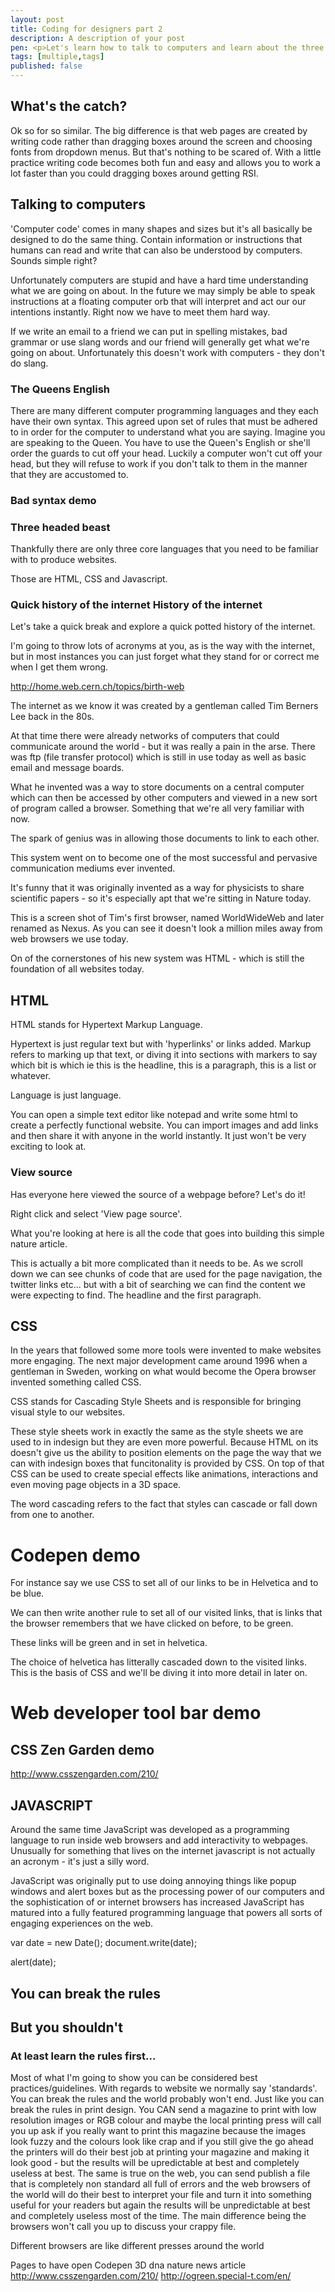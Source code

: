 ```yaml
---
layout: post
title: Coding for designers part 2
description: A description of your post
pen: <p>Let's learn how to talk to computers and learn about the three headed beast that runs the internet.</p>
tags: [multiple,tags]
published: false
---
```


## What's the catch?

Ok so for so similar. The big difference is that web pages are created by writing code rather than dragging boxes around the screen and choosing fonts from dropdown menus. But that's nothing to be scared of. With a little practice writing code becomes both fun and easy and allows you to work a lot faster than you could dragging boxes around getting RSI.

## Talking to computers

'Computer code' comes in many shapes and sizes but it's all basically be designed to do the same thing. Contain information or instructions that humans can read and write that can also be understood by computers. Sounds simple right?

Unfortunately computers are stupid and have a hard time understanding what we are going on about. In the future we may simply be able to speak instructions at a floating computer orb that will interpret and act our our intentions instantly. Right now we have to meet them hard way.

If we write an email to a friend we can put in spelling mistakes, bad grammar or use slang words and our friend will generally get what we're going on about. Unfortunately this doesn't work with computers - they don't do slang.

### The Queens English

There are many different computer programming languages and they each have their own syntax. This agreed upon set of rules that must be adhered to in order for the computer to understand what you are saying. Imagine you are speaking to the Queen. You have to use the Queen's English or she'll order the guards to cut off your head. Luckily a computer won't cut off your head, but they will refuse to work if you don't talk to them in the manner that they are accustomed to.

### Bad syntax demo

### Three headed beast

Thankfully there are only three core languages that you need to be familiar with to produce websites.

Those are HTML, CSS and Javascript.

### Quick history of the internet History of the internet

Let's take a quick break and explore a quick potted history of the internet.

I'm going to throw lots of acronyms at you, as is the way with the internet, but in most instances you can just forget what they stand for or correct me when I get them wrong.

http://home.web.cern.ch/topics/birth-web

The internet as we know it was created by a gentleman called Tim Berners Lee back in the 80s.

At that time there were already networks of computers that could communicate around the world - but it was really a pain in the arse. There was ftp (file transfer protocol) which is still in use today as well as basic email and message boards.

What he invented was a way to store documents on a central computer which can then be accessed by other computers and viewed in a new sort of program called a browser. Something that we're all very familiar with now.

The spark of genius was in allowing those documents to link to each other. 

This system went on to become one of the most successful and pervasive communication mediums ever invented. 

It's funny that it was originally invented as a way for physicists to share scientific papers - so it's especially apt that we're sitting in Nature today.

This is a screen shot of Tim's first browser, named WorldWideWeb and later renamed as Nexus. As you can see it doesn't look a million miles away from web browsers we use today.

On of the cornerstones of his new system was HTML - which is still the foundation of all websites today.

## HTML

HTML stands for Hypertext Markup Language.

Hypertext is just regular text but with 'hyperlinks' or links added. Markup refers to marking up that text, or diving it into sections with markers to say which bit is which ie this is the headline, this is a paragraph, this is a list or whatever.

Language is just language.

You can open a simple text editor like notepad and write some html to create a perfectly functional website. You can import images and add links and then share it with anyone in the world instantly. It just won't be very exciting to look at.

### View source

Has everyone here viewed the source of a webpage before? Let's do it!

Right click and select 'View page source'.

What you're looking at here is all the code that goes into building this simple nature article.

This is actually a bit more complicated than it needs to be. As we scroll down we can see chunks of code that are used for the page navigation, the twitter links etc... but with a bit of searching we can find the content we were expecting to find. The headline and the first paragraph. 

## CSS

In the years that followed some more tools were invented to make websites more engaging. The next major development came around 1996 when a gentleman in Sweden, working on what would become the Opera browser invented something called CSS.

CSS stands for Cascading Style Sheets and is responsible for bringing visual style to our websites.

These style sheets work in exactly the same as the style sheets we are used to in indesign but they are even more powerful. Because HTML on its doesn't give us the ability to position elements on the page the way that we can with indesign boxes that funcitonality is provided by CSS. On top of that CSS can be used to create special effects like animations, interactions and even moving page objects in a 3D space.

The word cascading refers to the fact that styles can cascade or fall down from one to another.

# Codepen demo

For instance say we use CSS to set all of our links to be in Helvetica and to be blue.

We can then write another rule to set all of our visited links, that is links that the browser remembers that we have clicked on before, to be green.

These links will be green and in set in helvetica.

The choice of helvetica has litterally cascaded down to the visited links. This is the basis of CSS and we'll be diving it into more detail in later on.

# Web developer tool bar demo

## CSS Zen Garden demo
http://www.csszengarden.com/210/

## JAVASCRIPT

Around the same time JavaScript was developed as a programming language to run inside web browsers and add interactivity to webpages. Unusually for something that lives on the internet javascript is not actually an acronym - it's just a silly word. 

<!-- There's a running theme of programming languages being name after types of coffee. I have no idea why. At the time a of Java scripts release a programming language called Java was big business. A script is considered to be lightweight programme. So the name JavaScript was chosen to give the impression that  -->

JavaScript was originally put to use doing annoying things like popup windows and alert boxes but as the processing power of our computers and the sophistication of or internet browsers has increased JavaScript has matured into a fully featured programming language that powers all sorts of engaging experiences on the web.

var date = new Date();
document.write(date);

alert(date);

## You can break the rules 

## But you shouldn't 

### At least learn the rules first...

Most of what I'm going to show you can be considered best practices/guidelines. With regards to website we normally say 'standards'. You can break the rules and the world probably won't end. Just like you can break the rules in print design. You CAN send a magazine to print with low resolution images or RGB colour and maybe the local printing press will call you up ask if you really want to print this magazine because the images look fuzzy and the colours look like crap and if you still give the go ahead the printers will do their best job at printing your magazine and making it look good - but the results will be upredictable at best and completely useless at best. The same is true on the web, you can send publish a file that is completely non standard all full of errors and the web browsers of the world will do their best to interpret your file and turn it into something useful for your readers but again the results will be unpredictable at best and completely useless most of the time. The main difference being the browsers won't call you up to discuss your crappy file.

Different browsers are like different presses around the world 


Pages to have open
Codepen 3D dna
nature news article
http://www.csszengarden.com/210/
http://ogreen.special-t.com/en/





















